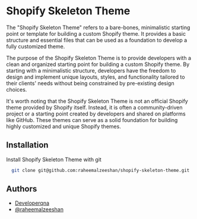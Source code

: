 # Shopify Skeleton Theme
The "Shopify Skeleton Theme" refers to a bare-bones, minimalistic starting point or template for building a custom Shopify theme. It provides a basic structure and essential files that can be used as a foundation to develop a fully customized theme.

The purpose of the Shopify Skeleton Theme is to provide developers with a clean and organized starting point for building a custom Shopify theme. By starting with a minimalistic structure, developers have the freedom to design and implement unique layouts, styles, and functionality tailored to their clients' needs without being constrained by pre-existing design choices.

It's worth noting that the Shopify Skeleton Theme is not an official Shopify theme provided by Shopify itself. Instead, it is often a community-driven project or a starting point created by developers and shared on platforms like GitHub. These themes can serve as a solid foundation for building highly customized and unique Shopify themes.

## Installation

Install Shopify Skeleton Theme with git

```bash
  git clone git@github.com:raheemalzeeshan/shopify-skeleton-theme.git
```

## Authors

- [Developerqna](https://www.developerqna.com)
- [@raheemalzeeshan](https://www.github.com/raheemalzeeshan)
